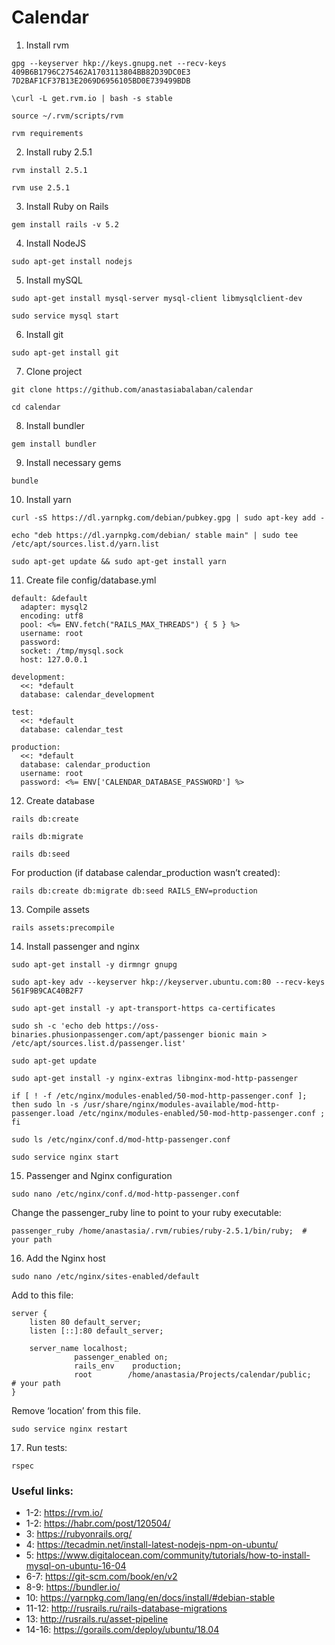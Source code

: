 # Calendar


1. Install rvm
```
gpg --keyserver hkp://keys.gnupg.net --recv-keys 409B6B1796C275462A1703113804BB82D39DC0E3 7D2BAF1CF37B13E2069D6956105BD0E739499BDB
```
```
\curl -L get.rvm.io | bash -s stable
```
```
source ~/.rvm/scripts/rvm
```
```
rvm requirements
```

2. Install ruby 2.5.1
```
rvm install 2.5.1
```
```
rvm use 2.5.1
```

3. Install Ruby on Rails
```
gem install rails -v 5.2
```

4. Install NodeJS
```
sudo apt-get install nodejs
```

5. Install mySQL
```
sudo apt-get install mysql-server mysql-client libmysqlclient-dev
```
```
sudo service mysql start
```

6. Install git
```
sudo apt-get install git
```

7. Clone project
```
git clone https://github.com/anastasiabalaban/calendar
```
```
cd calendar
```

8. Install bundler
```
gem install bundler
```

9. Install necessary gems
```
bundle
```

10. Install yarn
```
curl -sS https://dl.yarnpkg.com/debian/pubkey.gpg | sudo apt-key add -
```
```
echo "deb https://dl.yarnpkg.com/debian/ stable main" | sudo tee /etc/apt/sources.list.d/yarn.list
```
```
sudo apt-get update && sudo apt-get install yarn
```

11. Create file config/database.yml
```
default: &default
  adapter: mysql2
  encoding: utf8
  pool: <%= ENV.fetch("RAILS_MAX_THREADS") { 5 } %>
  username: root
  password:
  socket: /tmp/mysql.sock
  host: 127.0.0.1

development:
  <<: *default
  database: calendar_development

test:
  <<: *default
  database: calendar_test

production:
  <<: *default
  database: calendar_production
  username: root
  password: <%= ENV['CALENDAR_DATABASE_PASSWORD'] %>
```

12. Create database
```
rails db:create
```
```
rails db:migrate
```
```
rails db:seed
```
For production (if database calendar_production wasn’t created):
```
rails db:create db:migrate db:seed RAILS_ENV=production
```

13. Compile assets
```
rails assets:precompile
```

14. Install passenger and nginx
```
sudo apt-get install -y dirmngr gnupg
```
```
sudo apt-key adv --keyserver hkp://keyserver.ubuntu.com:80 --recv-keys 561F9B9CAC40B2F7
```
```
sudo apt-get install -y apt-transport-https ca-certificates
```
```
sudo sh -c 'echo deb https://oss-binaries.phusionpassenger.com/apt/passenger bionic main > /etc/apt/sources.list.d/passenger.list'
```
```
sudo apt-get update
```
```
sudo apt-get install -y nginx-extras libnginx-mod-http-passenger
```
```
if [ ! -f /etc/nginx/modules-enabled/50-mod-http-passenger.conf ]; then sudo ln -s /usr/share/nginx/modules-available/mod-http-passenger.load /etc/nginx/modules-enabled/50-mod-http-passenger.conf ; fi
```
```
sudo ls /etc/nginx/conf.d/mod-http-passenger.conf
```
```
sudo service nginx start
```

15. Passenger and Nginx configuration
```
sudo nano /etc/nginx/conf.d/mod-http-passenger.conf
```
Change the passenger_ruby line to point to your ruby executable:
```
passenger_ruby /home/anastasia/.rvm/rubies/ruby-2.5.1/bin/ruby;  # your path
```

16. Add the Nginx host
```
sudo nano /etc/nginx/sites-enabled/default
```
Add to this file:
```
server {
	listen 80 default_server;
	listen [::]:80 default_server;
	
	server_name localhost;
              passenger_enabled on;
              rails_env    production;
              root        /home/anastasia/Projects/calendar/public;   # your path
}
```
Remove ‘location’ from this file.
```
sudo service nginx restart
```

17. Run tests:
```
rspec
```



### Useful links:
- 1-2: https://rvm.io/ 
- 1-2: https://habr.com/post/120504/ 
- 3: https://rubyonrails.org/ 
- 4: https://tecadmin.net/install-latest-nodejs-npm-on-ubuntu/ 
- 5: https://www.digitalocean.com/community/tutorials/how-to-install-mysql-on-ubuntu-16-04 
- 6-7: https://git-scm.com/book/en/v2
- 8-9: https://bundler.io/
- 10: https://yarnpkg.com/lang/en/docs/install/#debian-stable 
- 11-12: http://rusrails.ru/rails-database-migrations 
- 13: http://rusrails.ru/asset-pipeline 
- 14-16: https://gorails.com/deploy/ubuntu/18.04
